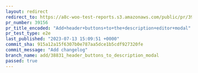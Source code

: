 ```yaml
---
layout: redirect
redirect_to: https://a8c-woo-test-reports.s3.amazonaws.com/public/pr/39156/e2e/index.html
pr_number: 39156
pr_title_encoded: "Add+header+buttons+to+the+description+editor+modal"
pr_test_type: e2e
last_published: "2023-07-13 15:09:51 +0000"
commit_sha: 915a12a15f6307b0e787aa5dce1b5cdf927320fe
commit_message: "Add changelog"
branch_name: add/38831_header_buttons_to_description_modal
passed: true
---
```

